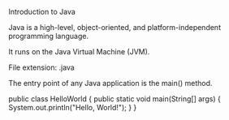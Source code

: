 Introduction to Java

Java is a high-level, object-oriented, and platform-independent programming language.

It runs on the Java Virtual Machine (JVM).

File extension: .java

The entry point of any Java application is the main() method.

public class HelloWorld {
    public static void main(String[] args) {
        System.out.println("Hello, World!");
    }
}

